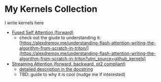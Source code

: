 # My Kernels Collection

I write kernels here

- [Fused Self Attention (forward)](https://github.com/alexdremov/kernels/blob/main/src/self_attention/kernel.py)
  - check out the giude to understanding it: [https://alexdremov.me/understanding-flash-attention-writing-the-algorithm-from-scratch-in-triton/](https://alexdremov.me/understanding-flash-attention-writing-the-algorithm-from-scratch-in-triton?utm_source=github_kernels)
- [Streaming Attention (forward, backward, pt2 compliant)](https://github.com/alexdremov/kernels/blob/main/src/streaming_attention/kernel.py)
  - [detailed description in the docstring](https://github.com/alexdremov/kernels/blob/9d2fde773ee9bfc8c838fb6cad741323b7e02afb/src/streaming_attention/kernel.py#L1489)
  - TBD: guide to why it is cool (nudge me if interested)
